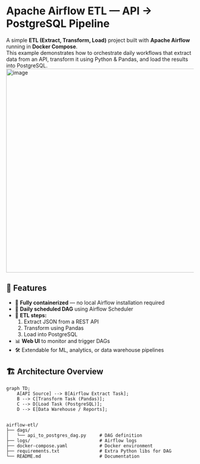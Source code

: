 # Apache Airflow ETL — API → PostgreSQL Pipeline
A simple **ETL (Extract, Transform, Load)** project built with **Apache Airflow** running in **Docker Compose**.  
This example demonstrates how to orchestrate daily workflows that extract data from an API, transform it using Python & Pandas, and load the results into PostgreSQL.
<img width="1880" height="547" alt="image" src="https://github.com/user-attachments/assets/baa3e1f6-f1c4-49e0-8eb5-7d7e1cb08253" />

## 🚀 Features

- 🧠 **Fully containerized** — no local Airflow installation required  
- 🔁 **Daily scheduled DAG** using Airflow Scheduler  
- 🧩 **ETL steps:**  
  1. Extract JSON from a REST API  
  2. Transform using Pandas  
  3. Load into PostgreSQL  
- 📊 **Web UI** to monitor and trigger DAGs  
- 🛠️ Extendable for ML, analytics, or data warehouse pipelines


## 🏗️ Architecture Overview
```
graph TD;
    A[API Source] --> B[Airflow Extract Task];
    B --> C[Transform Task (Pandas)];
    C --> D[Load Task (PostgreSQL)];
    D --> E[Data Warehouse / Reports];
	
	
airflow-etl/
├── dags/
│   └── api_to_postgres_dag.py     # DAG definition
├── logs/                          # Airflow logs
├── docker-compose.yaml            # Docker environment
├── requirements.txt               # Extra Python libs for DAG
└── README.md                      # Documentation
